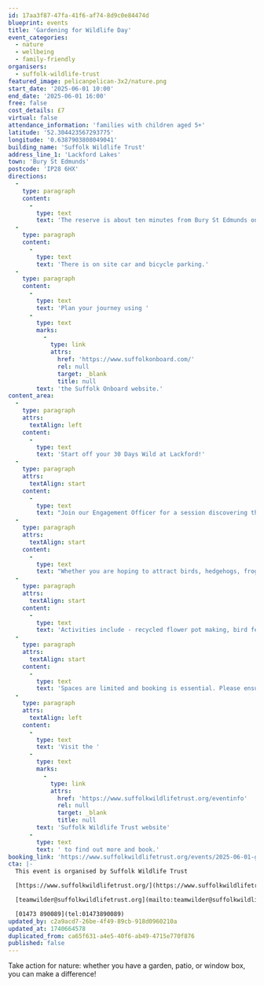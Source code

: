 ```yaml
---
id: 17aa3f87-47fa-41f6-af74-8d9c0e84474d
blueprint: events
title: 'Gardening for Wildlife Day'
event_categories:
  - nature
  - wellbeing
  - family-friendly
organisers:
  - suffolk-wildlife-trust
featured_image: pelicanpelican-3x2/nature.png
start_date: '2025-06-01 10:00'
end_date: '2025-06-01 16:00'
free: false
cost_details: £7
virtual: false
attendance_information: 'families with children aged 5+'
latitude: '52.304423567293775'
longitude: '0.6387903808049041'
building_name: 'Suffolk Wildlife Trust'
address_line_1: 'Lackford Lakes'
town: 'Bury St Edmunds'
postcode: 'IP28 6HX'
directions:
  -
    type: paragraph
    content:
      -
        type: text
        text: 'The reserve is about ten minutes from Bury St Edmunds on the A1101, Bury to Mildenhall Road.'
  -
    type: paragraph
    content:
      -
        type: text
        text: 'There is on site car and bicycle parking.'
  -
    type: paragraph
    content:
      -
        type: text
        text: 'Plan your journey using '
      -
        type: text
        marks:
          -
            type: link
            attrs:
              href: 'https://www.suffolkonboard.com/'
              rel: null
              target: _blank
              title: null
        text: 'the Suffolk Onboard website.'
content_area:
  -
    type: paragraph
    attrs:
      textAlign: left
    content:
      -
        type: text
        text: 'Start off your 30 Days Wild at Lackford!'
  -
    type: paragraph
    attrs:
      textAlign: start
    content:
      -
        type: text
        text: "Join our Engagement Officer for a session discovering the wonderful world of garden wildlife and learn what you can do to take action for nature on your own patch. Whether you have a garden, patio, or window box, you can make a difference!\_"
  -
    type: paragraph
    attrs:
      textAlign: start
    content:
      -
        type: text
        text: "Whether you are hoping to attract birds, hedgehogs, frogs or pollinators, we have practical tips to help you.\_"
  -
    type: paragraph
    attrs:
      textAlign: start
    content:
      -
        type: text
        text: 'Activities include - recycled flower pot making, bird feeder making, tin can bug hotels (please bring a clean tin can!) and other garden-wildlife themed games & activities.'
  -
    type: paragraph
    attrs:
      textAlign: start
    content:
      -
        type: text
        text: 'Spaces are limited and booking is essential. Please ensure all tickets for your party are booked under the same time slot; the session will be repeated in the morning and afternoon so there is no need to book on both sessions.'
  -
    type: paragraph
    attrs:
      textAlign: left
    content:
      -
        type: text
        text: 'Visit the '
      -
        type: text
        marks:
          -
            type: link
            attrs:
              href: 'https://www.suffolkwildlifetrust.org/eventinfo'
              rel: null
              target: _blank
              title: null
        text: 'Suffolk Wildlife Trust website'
      -
        type: text
        text: ' to find out more and book.'
booking_link: 'https://www.suffolkwildlifetrust.org/events/2025-06-01-gardening-wildlife-day'
cta: |-
  This event is organised by Suffolk Wildlife Trust

  [https://www.suffolkwildlifetrust.org/](https://www.suffolkwildlifetrust.org/)

  [teamwilder@suffolkwildlifetrust.org](mailto:teamwilder@suffolkwildlifetrust.org)

  [01473 890089](tel:01473890089)
updated_by: c2a9acd7-26be-4f49-89cb-918d0960210a
updated_at: 1740664578
duplicated_from: ca65f631-a4e5-40f6-ab49-4715e770f876
published: false
---
```

Take action for nature: whether you have a garden, patio, or window box, you can make a difference!